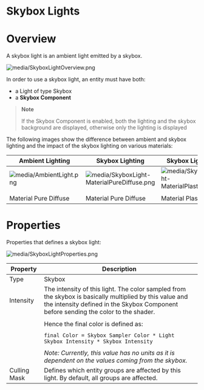 # Skybox Lights

# Overview

A skybox light is an ambient light emitted by a skybox.

 

![media/SkyboxLightOverview.png](media/SkyboxLightOverview.png) 

In order to use a skybox light, an entity must have both:

- a Light of type Skybox
- a **Skybox Component**

> **Note**
> 
> If the Skybox Component is enabled, both the lighting and the skybox background are displayed, otherwise only the lighting is displayed    

 

The following images show the difference between ambient and skybox lighting and the impact of the skybox lighting on various materials:

| Ambient Lighting                                     | Skybox Lighting                                                                            | Skybox Lighting                                                                    | Skybox Lighting                                                                                    | Skybox Lighting                                                                                      |
| ---------------------------------------------------- | ------------------------------------------------------------------------------------------ | ---------------------------------------------------------------------------------- | -------------------------------------------------------------------------------------------------- | ---------------------------------------------------------------------------------------------------- |
| ![media/AmbientLight.png](media/AmbientLight.png)  | ![media/SkyboxLight-MaterialPureDiffuse.png](media/SkyboxLight-MaterialPureDiffuse.png)  | ![media/SkyboxLight-MaterialPlastic.png](media/SkyboxLight-MaterialPlastic.png)  | ![media/SkyboxLight-MaterialMetal100Gloss50.png](media/SkyboxLight-MaterialMetal100Gloss50.png)  | ![media/SkyboxLight-MaterialMetal100Gloss100.png](media/SkyboxLight-MaterialMetal100Gloss100.png)  |
|                                                      |                                                                                            |                                                                                    |                                                                                                    |                                                                                                      |
| Material Pure Diffuse                                | Material Pure Diffuse                                                                      | Material Plastic                                                                   | Metal 100% Gloss 50%                                                                               | Metal 100% Gloss 100%                                                                                |


# Properties

Properties that defines a skybox light:

![media/SkyboxLightProperties.png](media/SkyboxLightProperties.png) 

 

| Property     | Description                                                                                                                                                                                    |
| ------------ | ---------------------------------------------------------------------------------------------------------------------------------------------------------------------------------------------- |
| Type         | Skybox                                                                                                                                                                                         |
| Intensity    | The intensity of this light. The color sampled from the skybox is basically multiplied by this value and the intensity defined in the Skybox Component before sending the color to the shader. |
|              |                                                                                                                                                                                                |
|              | Hence the final color is defined as:                                                                                                                                                           |
|              |                                                                                                                                                                                                |
|              | `final Color = Skybox Sampler Color * Light Skybox Intensity * Skybox Intensity`                                                                                                               |
|              |                                                                                                                                                                                                |
|              | *Note: Currently, this value has no units as it is dependent on the values coming from the skybox.*                                                                                            |
| Culling Mask | Defines which entity groups are affected by this light. By default, all groups are affected.                                                                                                   |


 

 

 

 

